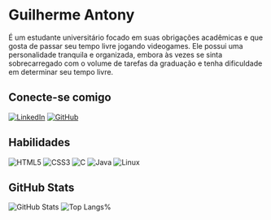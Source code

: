 # Guilherme Antony

É um estudante universitário focado em suas obrigações acadêmicas e que gosta de passar seu tempo livre jogando videogames. Ele possui uma personalidade tranquila e organizada, embora às vezes se sinta sobrecarregado com o volume de tarefas da graduação e tenha dificuldade em determinar seu tempo livre.

## Conecte-se comigo
[![LinkedIn](https://img.shields.io/badge/LinkedIn-000?style=for-the-badge&logo=linkedin&logoColor=0E76A8)](https://www.linkedin.com/in/guilherme-antony-dutra-merlo-a28a3a203/) 
[![GitHub](https://img.shields.io/badge/GitHbt-000?style=for-the-badge&logo=github&logoColor=white)](+https://github.com/AntonyMerlo)

## Habilidades
![HTML5](https://img.shields.io/badge/HTML5-000?style=for-the-badge&logo=html5)
![CSS3](https://img.shields.io/badge/CSS3-000?style=for-the-badge&logo=css3&logoColor=264CE4)
![C](https://img.shields.io/badge/C-000?style=for-the-badge&logo=c)
![Java](https://img.shields.io/badge/Java-000?style=for-the-badge&logo=java)
![Linux](https://img.shields.io/badge/Linux-000?style=for-the-badge&logo=linux&logoColor=FCC624)

## GitHub Stats

![GitHub Stats](https://github-readme-stats.vercel.app/api?username=AntonyMerlo&theme=transparent&bg_color=000&border_color=30A3DC&show_icons=true&icon_color=30A3DC&title_color=E94D5F&text_color=FFF)
![Top Langs](https://github-readme-stats-git-masterrstaa-rickstaa.vercel.app/api/top-langs/?username=AntonyMerlo&layout=compact&bg_color=000&border_color=30A3DC&title_color=E94D5F&text_color=FFF)%  
